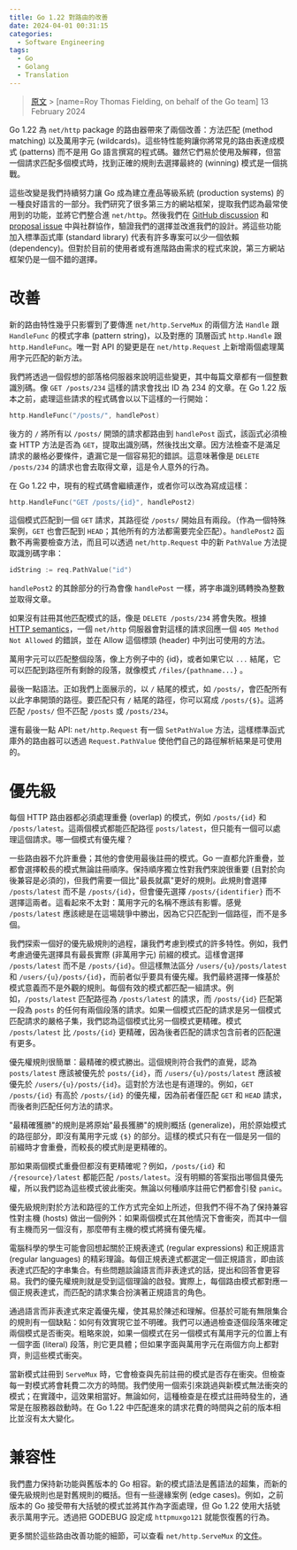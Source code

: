 ```yaml
---
title: Go 1.22 對路由的改善
date: 2024-04-01 00:31:15
categories:
  - Software Engineering
tags:
  - Go
  - Golang
  - Translation
---
```


> [原文](https://go.dev/blog/routing-enhancements) > [name=Roy Thomas Fielding, on behalf of the Go team] 13 February 2024

Go 1.22 為 `net/http` package 的路由器帶來了兩個改善：方法匹配 (method matching) 以及萬用字元 (wildcards)。這些特性能夠讓你將常見的路由表達成模式 (patterns) 而不是用 Go 語言撰寫的程式碼。雖然它們易於使用及解釋，但當一個請求匹配多個模式時，找到正確的規則去選擇最終的 (winning) 模式是一個挑戰。

這些改變是我們持續努力讓 Go 成為建立產品等級系統 (production systems) 的一種良好語言的一部分。我們研究了很多第三方的網站框架，提取我們認為最常使用到的功能，並將它們整合進 `net/http`。然後我們在 [GitHub discussion](https://github.com/golang/go/discussions/60227) 和 [proposal issue](https://go.dev/issue/61410) 中與社群協作，驗證我們的選擇並改進我們的設計。將這些功能加入標準函式庫 (standard library) 代表有許多專案可以少一個依賴 (dependency)。但對於目前的使用者或有進階路由需求的程式來說，第三方網站框架仍是一個不錯的選擇。

# 改善

新的路由特性幾乎只影響到了要傳進 `net/http.ServeMux` 的兩個方法 `Handle` 跟 `HandleFunc` 的模式字串 (pattern string)，以及對應的 頂層函式 `http.Handle` 跟 `http.HandleFunc`。唯一對 API 的變更是在 `net/http.Request` 上新增兩個處理萬用字元匹配的新方法。

我們將透過一個假想的部落格伺服器來說明這些變更，其中每篇文章都有一個整數識別碼。像 `GET /posts/234` 這樣的請求會找出 ID 為 234 的文章。在 Go 1.22 版本之前，處理這些請求的程式碼會以以下這樣的一行開始：

```go
http.HandleFunc("/posts/", handlePost)
```

後方的 `/` 將所有以 `/posts/` 開頭的請求都路由到 `handlePost` 函式，該函式必須檢查 HTTP 方法是否為 `GET`，提取出識別碼，然後找出文章。因方法檢查不是滿足請求的嚴格必要條件，遺漏它是一個容易犯的錯誤。這意味著像是 `DELETE /posts/234` 的請求也會去取得文章，這是令人意外的行為。

在 Go 1.22 中，現有的程式碼會繼續運作，或者你可以改為寫成這樣：

```go
http.HandleFunc("GET /posts/{id}", handlePost2)
```

這個模式匹配到一個 `GET` 請求，其路徑從 `/posts/` 開始且有兩段。（作為一個特殊案例，`GET` 也會匹配到 `HEAD`；其他所有的方法都需要完全匹配）。`handlePost2` 函數不再需要檢查方法，而且可以透過 `net/http.Request` 中的新 `PathValue` 方法提取識別碼字串：

```go
idString := req.PathValue("id")
```

`handlePost2` 的其餘部分的行為會像 `handlePost` 一樣，將字串識別碼轉換為整數並取得文章。

如果沒有註冊其他匹配模式的話，像是 `DELETE /posts/234` 將會失敗。根據 [HTTP semantics](https://httpwg.org/specs/rfc9110.html#status.405)，一個 `net/http` 伺服器會對這樣的請求回應一個 `405 Method Not Allowed` 的錯誤，並在 Allow 這個標頭 (header) 中列出可使用的方法。

萬用字元可以匹配整個段落，像上方例子中的 {id}，或者如果它以 `...` 結尾，它可以匹配到路徑所有剩餘的段落，就像模式 `/files/{pathname...}` 。

最後一點語法。正如我們上面展示的，以 `/` 結尾的模式，如 `/posts/`，會匹配所有以此字串開頭的路徑。要匹配只有 `/` 結尾的路徑，你可以寫成 `/posts/{$}`。這將匹配 `/posts/` 但不匹配 `/posts` 或 `/posts/234`。

還有最後一點 API: `net/http.Request` 有一個 `SetPathValue` 方法，這樣標準函式庫外的路由器可以透過 `Request.PathValue` 使他們自己的路徑解析結果是可使用的。

# 優先級

每個 HTTP 路由器都必須處理重疊 (overlap) 的模式，例如 `/posts/{id}` 和 `/posts/latest`。這兩個模式都能匹配路徑 `posts/latest`，但只能有一個可以處理這個請求。哪一個模式有優先權？

一些路由器不允許重疊；其他的會使用最後註冊的模式。Go 一直都允許重疊，並都會選擇較長的模式無論註冊順序。保持順序獨立性對我們來說很重要 (且對於向後兼容是必須的)，但我們需要一個比"最長就贏"更好的規則。此規則會選擇 `/posts/latest` 而不是 `/posts/{id}`，但會優先選擇 `/posts/{identifier}` 而不選擇這兩者。這看起來不太對：萬用字元的名稱不應該有影響。感覺 `/posts/latest` 應該總是在這場競爭中勝出，因為它只匹配到一個路徑，而不是多個。

我們探索一個好的優先級規則的過程，讓我們考慮到模式的許多特性。例如，我們考慮過優先選擇具有最長實際 (非萬用字元) 前綴的模式。這樣會選擇 `/posts/latest` 而不是 `/posts/{id}`。但這樣無法區分 `/users/{u}/posts/latest` 和 `/users/{u}/posts/{id}`，而前者似乎要具有優先權。我們最終選擇一條基於模式意義而不是外觀的規則。每個有效的模式都匹配一組請求。例如，`/posts/latest` 匹配路徑為 `/posts/latest` 的請求，而 `/posts/{id}` 匹配第一段為 `posts` 的任何有兩個段落的請求。如果一個模式匹配的請求是另一個模式匹配請求的嚴格子集，我們認為這個模式比另一個模式更精確。模式 `/posts/latest` 比 `/posts/{id}` 更精確，因為後者匹配的請求包含前者的匹配還有更多。

優先權規則很簡單：最精確的模式勝出。這個規則符合我們的直覺，認為 `posts/latest` 應該被優先於 `posts/{id}`，而 `/users/{u}/posts/latest` 應該被優先於 `/users/{u}/posts/{id}`。這對於方法也是有道理的。例如，`GET /posts/{id}` 有高於 `/posts/{id}` 的優先權，因為前者僅匹配 `GET` 和 `HEAD` 請求，而後者則匹配任何方法的請求。

"最精確獲勝"的規則是將原始"最長獲勝"的規則概括 (generalize)，用於原始模式的路徑部分，即沒有萬用字元或 `{$}` 的部分。這樣的模式只有在一個是另一個的前綴時才會重疊，而較長的模式則是更精確的。

那如果兩個模式重疊但都沒有更精確呢？例如，`/posts/{id}` 和 `/{resource}/latest` 都能匹配 `/posts/latest`。沒有明顯的答案指出哪個具優先權，所以我們認為這些模式彼此衝突。無論以何種順序註冊它們都會引發 `panic`。

優先級規則對於方法和路徑的工作方式完全如上所述，但我們不得不為了保持兼容性對主機 (hosts) 做出一個例外：如果兩個模式在其他情況下會衝突，而其中一個有主機而另一個沒有，那麼帶有主機的模式將擁有優先權。

電腦科學的學生可能會回想起關於正規表達式 (regular expressions) 和正規語言 (regular languages) 的精彩理論。每個正規表達式都選定一個正規語言，即由該表達式匹配的字串集合。有些問題談論語言而非表達式的話，提出和回答會更容易。我們的優先權規則就是受到這個理論的啟發。實際上，每個路由模式都對應一個正規表達式，而匹配的請求集合扮演著正規語言的角色。

通過語言而非表達式來定義優先權，使其易於陳述和理解。但基於可能有無限集合的規則有一個缺點：如何有效實現它並不明確。我們可以通過檢查逐個段落來確定兩個模式是否衝突。粗略來說，如果一個模式在另一個模式有萬用字元的位置上有一個字面 (literal) 段落，則它更具體；但如果字面與萬用字元在兩個方向上都對齊，則這些模式衝突。

當新模式註冊到 `ServeMux` 時，它會檢查與先前註冊的模式是否存在衝突。但檢查每一對模式將會耗費二次方的時間。我們使用一個索引來跳過與新模式無法衝突的模式；在實踐中，這效果相當好。無論如何，這種檢查是在模式註冊時發生的，通常是在服務器啟動時。在 Go 1.22 中匹配進來的請求花費的時間與之前的版本相比並沒有太大變化。

# 兼容性

我們盡力保持新功能與舊版本的 Go 相容。新的模式語法是舊語法的超集，而新的優先級規則也是對舊規則的概括。但有一些邊緣案例 (edge cases)。例如，之前版本的 Go 接受帶有大括號的模式並將其作為字面處理，但 Go 1.22 使用大括號表示萬用字元。透過把 GODEBUG 設定成 `httpmuxgo121` 就能恢復舊的行為。

更多關於這些路由改善功能的細節，可以查看 `net/http.ServeMux` 的[文件](https://go.dev/pkg/net/http#ServeMux)。
